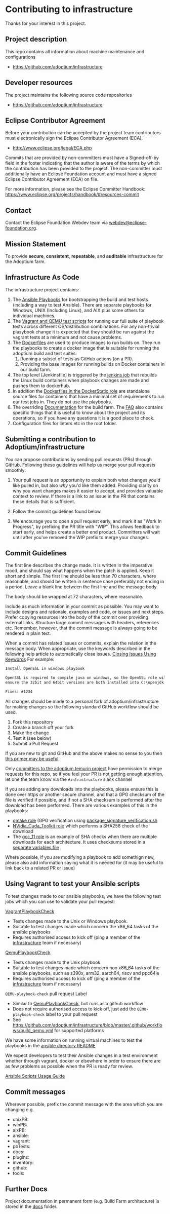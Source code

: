 # Contributing to infrastructure

Thanks for your interest in this project.

## Project description

This repo contains all information about machine maintenance and configurations

* https://github.com/adoptium/infrastructure

## Developer resources

The project maintains the following source code repositories

* https://github.com/adoptium/infrastructure

## Eclipse Contributor Agreement

Before your contribution can be accepted by the project team contributors must
electronically sign the Eclipse Contributor Agreement (ECA).

* http://www.eclipse.org/legal/ECA.php

Commits that are provided by non-committers must have a Signed-off-by field in
the footer indicating that the author is aware of the terms by which the
contribution has been provided to the project. The non-committer must
additionally have an Eclipse Foundation account and must have a signed Eclipse
Contributor Agreement (ECA) on file.

For more information, please see the Eclipse Committer Handbook:
https://www.eclipse.org/projects/handbook/#resources-commit

## Contact

Contact the Eclipse Foundation Webdev team via webdev@eclipse-foundation.org.

## Mission Statement

To provide **secure**, **consistent**, **repeatable**, and **auditable**
infrastructure for the Adoptium farm.

## Infrastructure As Code

The infrastructure project contains:

1. The [Ansible Playbooks](ansible/playbooks) for bootstrapping the build and test hosts (including a way to test Ansible). There are separate playbooks for Windows, UNIX (Including Linux), and AIX plus some others for individual machines.
1. The [Vagrant and QEMU test scripts](ansible/pbTestScripts) for running our full suite of playbook tests across different OS/distribution combinations. For any non-trivial plasybook change it is expected that they should be run against the vagrant tests at a minimum and not cause problems.
1. The [Dockerfiles](ansible/docker) are used to produce images to run builds on. They run the playbooks to create a docker image that is suitable for running the adoptium build and test suites:
   1. Running a subset of tests as GitHub actions (on a PR).
   1. Providing the base images for running builds on Docker containers in our build farm.
1. The top level [Jenkinsfile] is triggered by the [jenkins job](https://ci.adoptium.net/job/centos7_docker_image_updater) that rebuilds the Linux build containers when playbook changes are made and pushes them to dockerhub.
1. In addition the [Dockerfiles in the DockerStatic role](ansible/playbooks/AdoptOpenJDK_Unix_Playbook/roles/DockerStatic/Dockerfiles) are standalone source files for containers that have a minimal set of requirements to run our test jobs in. They do not use the playbooks.
1. The overriding [Documentation](docs) for the build farm. The [FAQ](FAQ.md) also contains specific things that it is useful to know about the project and its operations, so if you have any questions it is a good place to check.
1. Configuration files for linters etc in the root folder.

## Submitting a contribution to Adoptium/infrastructure

You can propose contributions by sending pull requests (PRs) through GitHub.
Following these guidelines will help us merge your pull requests smoothly:

1. Your pull request is an opportunity to explain both what changes you'd like
   pulled in, but also _why_ you'd like them added. Providing clarity on why
   you want changes makes it easier to accept, and provides valuable context to
   review.  If there is a link to an issue in the PR that contains these details
   that is sufficient.

2. Follow the commit guidelines found below.

3. We encourage you to open a pull request early, and mark it as "Work In
   Progress", by prefixing the PR title with "WIP". This allows feedback to
   start early, and helps create a better end product. Committers will wait
   until after you've removed the WIP prefix to merge your changes.

## Commit Guidelines

The first line describes the change made. It is written in the imperative mood,
and should say what happens when the patch is applied. Keep it short and
simple. The first line should be less than 70 characters, where reasonable,
and should be written in sentence case preferably not ending in a period.
Leave a blank line between the first line and the message body.

The body should be wrapped at 72 characters, where reasonable.

Include as much information in your commit as possible. You may want to include
designs and rationale, examples and code, or issues and next steps. Prefer
copying resources into the body of the commit over providing external links.
Structure large commit messages with headers, references etc. Remember, however,
that the commit message is always going to be rendered in plain text.

When a commit has related issues or commits, explain the relation in the message
body. When appropriate, use the keywords described in the following help article
to automatically close issues.
[Closing Issues Using Keywords](https://help.github.com/articles/closing-issues-using-keywords/)
For example:

```md
Install OpenSSL in windows playbook

OpenSSL is required to compile java on windows, so the OpenSSL role will
ensure the 32bit and 64bit versions are both installed into C:\openjdk

Fixes: #1234
```

All changes should be made to a personal fork of adoptium/infrastructure for making changes so the following standard GitHub workflow should be used.

1. Fork this repository
1. Create a branch off your fork
1. Make the change
1. Test it (see below)
1. Submit a Pull Request

If you are new to git and GitHub and the above makes no sense to you then [this primer may be useful](http://sxatech.blogspot.com/2021/12/git.html).

Only [committers to the adoptium.temurin project](https://projects.eclipse.org/projects/adoptium.temurin/who)
have permission to merge requests for this repo, so if you feel your PR
is not getting enough attention, let one the team know via the
`#infrastructure` slack channel

If you are adding any downloads into the playbooks, please ensure this is
done over https or another secure channel, and that a GPG checksum of the
file is verified if possible, and if not a SHA checksum is performed after
the download has been performed. There are various examples of this in the
playbooks:

- [gmake role](https://github.com/adoptium/infrastructure/blob/master/ansible/playbooks/AdoptOpenJDK_Unix_Playbook/roles/gmake/tasks/main.yml) (GPG verification using [package_signature_verification.sh](https://github.com/adoptium/infrastructure/blob/master/ansible/playbooks/Supporting_Scripts/package_signature_verification.sh)
- [NVidia_Cuda_Toolkit role](https://github.com/adoptium/infrastructure/blob/master/ansible/playbooks/AdoptOpenJDK_Unix_Playbook/roles/NVidia_Cuda_Toolkit/tasks/main.yml) which performs a SHA256 check of the download
- The [gcc_11 role](https://github.com/adoptium/infrastructure/blob/master/ansible/playbooks/AdoptOpenJDK_Unix_Playbook/roles/gcc_11/tasks/main.yml) is an example of SHA checks when there are multiple downloads for each architecture. It uses checksums stored in a [separate variables file](https://github.com/adoptium/infrastructure/blob/master/ansible/playbooks/AdoptOpenJDK_Unix_Playbook/roles/gcc_11/vars/main.yml)
 
Where possible, if you are modifying a playbook to add somethign new, please also add information saying what it is needed for (it may be useful to link back to a related PR or issue)

## Using Vagrant to test your Ansible scripts

To test changes made to our ansible playbooks, we have the following test jobs which you can use to validate your pull request:

[VagrantPlaybookCheck](https://ci.adoptium.net/view/Tooling/job/VagrantPlaybookCheck/)
   - Tests changes made to the Unix or Windows playbook.
   - Suitable to test changes made which concern the x86_64 tasks of the ansible playbooks
   - Requires authorised access to kick off (ping a member of the [infrastructure](https://github.com/adoptium/infrastructure#infrastructure-core) team if necessary)

[QemuPlaybookCheck](https://ci.adoptium.net/view/Tooling/job/QEMUPlaybookCheck/)
   - Tests changes made to the Unix playbook
   - Suitable to test changes made which concern non x86_64 tasks of the ansible playbooks, such as s390x, arm32, aarch64, riscv and ppc64le
   - Requires authorised access to kick off (ping a member of the [infrastructure](https://github.com/adoptium/infrastructure#infrastructure-core) team if necessary)

`QEMU-playbook-check` pull request Label
   - Similar to [QemuPlaybookCheck](https://ci.adoptium.net/view/Tooling/job/QEMUPlaybookCheck/), but runs as a github workflow
   - Does not require authorised access to kick off, just add the `QEMU-playbook-check` label to your pull request
   - See https://github.com/adoptium/infrastructure/blob/master/.github/workflows/build_qemu.yml for supported platforms

We have some information on running virtual machines to test the playbooks
in the
[ansible directory README](ansible/README.md#running-via-vagrant-and-virtualbox)

We expect developers to test their Ansible changes in a test environment
whether through vagrant, docker or elsewhere in order to ensure there are as
few problems as possible when the PR is ready for review.

[Ansible Scripts Usage Guide](ansible/README.md)

## Commit messages

Wherever possible, prefix the commit message with the area which you are changing e.g.

- unixPB:
- winPB:
- aixPB:
- ansible:
- vagrant:
- pbTests:
- docs:
- plugins:
- inventory:
- github:
- tools:

## Further Docs

Project documentation in permanent form (e.g. Build Farm architecture) is stored
in the [docs](docs) folder.

